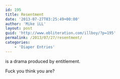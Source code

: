 ```yaml
---
id: 195
title: Resentment
date: '2013-07-27T03:25:49+00:00'
author: 'Mike iLL'
layout: post
guid: 'http://www.obliteration.com/illboy/?p=195'
permalink: /2013/07/27/resentment/
categories:
    - 'Diaper Entries'
---
```


is a drama
produced by entitlement.

Fuck you think you are?